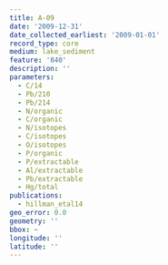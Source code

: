 ```yaml
---
title: A-09
date: '2009-12-31'
date_collected_earliest: '2009-01-01'
record_type: core
medium: lake_sediment
feature: '840'
description: ''
parameters:
  - C/14
  - Pb/210
  - Pb/214
  - N/organic
  - C/organic
  - N/isotopes
  - C/isotopes
  - O/isotopes
  - P/organic
  - P/extractable
  - Al/extractable
  - Pb/extractable
  - Hg/total
publications:
  - hillman_etal14
geo_error: 0.0
geometry: ''
bbox: ~
longitude: ''
latitude: ''
---
```

